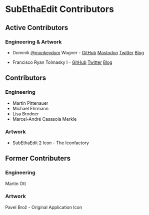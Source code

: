 # SubEthaEdit Contributors

## Active Contributors

### Engineering & Artwork

* Dominik [@monkeydom](https://mastodon.technology/@monkeydom) Wagner - [GitHub](https://github.com/monkeydom) [Mastodon](https://mastodon.technology/@monkeydom) [Twitter](https://twitter.com/monkeydom) [Blog](https://coding.monkeydom.de/)

* Francisco Ryan Tolmasky I - [GitHub](https://github.com/tolmasky) [Twitter](https://twitter.com/tolmasky) [Blog](https://tolmasky.com/)

## Contributors

### Engineering
* Martin Pittenauer
* Michael Ehrmann
* Lisa Brodner
* Marcel-André Casasola Merkle

### Artwork
* SubEthaEdit 2 Icon - The Iconfactory

## Former Contributers

### Engineering

Martin Ott

### Artwork

Pavel Brož - Original Application Icon


